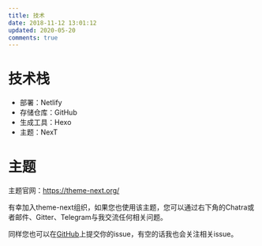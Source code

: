 ```yaml
---
title: 技术
date: 2018-11-12 13:01:12
updated: 2020-05-20
comments: true
---
```


# 技术栈
- 部署：Netlify
- 存储仓库：GitHub
- 生成工具：Hexo
- 主题：NexT

# 主题
主题官网：<https://theme-next.org/>

有幸加入theme-next组织，如果您也使用该主题，您可以通过右下角的Chatra或者邮件、Gitter、Telegram与我交流任何相关问题。

同样您也可以在[GitHub](https://github.com/theme-next/hexo-theme-next)上提交你的issue，有空的话我也会关注相关issue。
